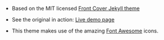 - Based on the MIT licensed <a href="https://github.com/dashingcode/front-cover">Front Cover Jekyll theme</a>

- See the original in action: <a href="https://dashingcode.github.io/front-cover/">Live demo page</a>

- This theme makes use of the amazing <a href="http://fontawesome.io/">Font Awesome</a> icons.

